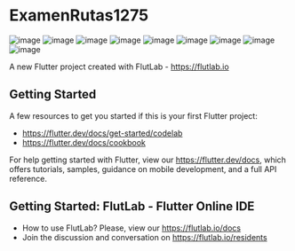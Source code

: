 # ExamenRutas1275

![image](https://github.com/user-attachments/assets/5f4900c3-7cc3-405a-9c68-69fcc802c943)
![image](https://github.com/user-attachments/assets/cd8b5038-6032-479f-b8a7-c7762cba3f06)
![image](https://github.com/user-attachments/assets/b673d1a3-d457-4e59-86f4-5993978591c6)
![image](https://github.com/user-attachments/assets/71e80f50-c56f-4cc8-a35b-d80f574049ef)
![image](https://github.com/user-attachments/assets/0a036acf-3a36-40b6-9c58-cee52d2cd2ff)
![image](https://github.com/user-attachments/assets/94b7208f-b38a-4205-8838-5e440554955b)
![image](https://github.com/user-attachments/assets/38207799-4177-455b-81dd-e318009defc7)
![image](https://github.com/user-attachments/assets/dee3cdfb-f175-4ed5-9077-2e75eaf24ba3)
![image](https://github.com/user-attachments/assets/62ef2e0a-1111-4879-99c3-ae9df8150fad)




A new Flutter project created with FlutLab - https://flutlab.io

## Getting Started

A few resources to get you started if this is your first Flutter project:

- https://flutter.dev/docs/get-started/codelab
- https://flutter.dev/docs/cookbook

For help getting started with Flutter, view our
https://flutter.dev/docs, which offers tutorials,
samples, guidance on mobile development, and a full API reference.

## Getting Started: FlutLab - Flutter Online IDE

- How to use FlutLab? Please, view our https://flutlab.io/docs
- Join the discussion and conversation on https://flutlab.io/residents
